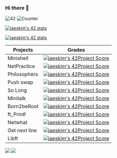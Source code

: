 ### Hi there 👋
![42](https://badgen.net/badge/Born2Code/abouhlel/blue?cache=86400&icon=https://meta.intra.42.fr/assets/42_logo-7dfc9110a5319a308863b96bda33cea995046d1731cebb735e41b16255106c12.svg)
![Counter](https://komarev.com/ghpvc/?username=libraab&color=blue)

[![jaeskim's 42 stats](https://badge42.herokuapp.com/api/stats/abouhlel?privacyEmail=true)](https://github.com/JaeSeoKim/badge42)

[![jaeskim's 42 stats](https://badge42.herokuapp.com/api/stats/abouhlel?cursus=C%20Piscine)](https://github.com/JaeSeoKim/badge42)


|Projects|Grades|
|---	|---	|
|Minishell|[![jaeskim's 42Project Score](https://badge42.herokuapp.com/api/project/abouhlel/Minishell)](https://github.com/JaeSeoKim/badge42)|
|NetPractice|[![jaeskim's 42Project Score](https://badge42.herokuapp.com/api/project/abouhlel/NetPractice)](https://github.com/JaeSeoKim/badge42)|
|Philosophers|[![jaeskim's 42Project Score](https://badge42.herokuapp.com/api/project/abouhlel/Philosophers)](https://github.com/JaeSeoKim/badge42)|
|Push swap|[![jaeskim's 42Project Score](https://badge42.herokuapp.com/api/project/abouhlel/push_swap)](https://github.com/JaeSeoKim/badge42)|
|So Long|[![jaeskim's 42Project Score](https://badge42.herokuapp.com/api/project/abouhlel/so_long)](https://github.com/JaeSeoKim/badge42)|
|Minitalk|[![jaeskim's 42Project Score](https://badge42.herokuapp.com/api/project/abouhlel/minitalk)](https://github.com/JaeSeoKim/badge42)|
|Born2beRoot|[![jaeskim's 42Project Score](https://badge42.herokuapp.com/api/project/abouhlel/Born2beroot)](https://github.com/JaeSeoKim/badge42)|
|ft_Printf|[![jaeskim's 42Project Score](https://badge42.herokuapp.com/api/project/abouhlel/ft_printf)](https://github.com/JaeSeoKim/badge42)|
|Netwhat|[![jaeskim's 42Project Score](https://badge42.herokuapp.com/api/project/abouhlel/netwhat)](https://github.com/JaeSeoKim/badge42)|
|Get next line|[![jaeskim's 42Project Score](https://badge42.herokuapp.com/api/project/abouhlel/get_next_line)](https://github.com/JaeSeoKim/badge42)|
|Libft|[![jaeskim's 42Project Score](https://badge42.herokuapp.com/api/project/abouhlel/Libft)](https://github.com/JaeSeoKim/badge42)|

<img align="left" src="https://github-readme-stats-eight-virid.vercel.app/api?username=libraab&count_private=true&theme=calm&show_icons=true"/>
<img align="center" src="https://github-readme-stats-eight-virid.vercel.app/api/top-langs/?username=libraab&layout=compact&count_private=false&theme=calm&show_icons=true"/>
